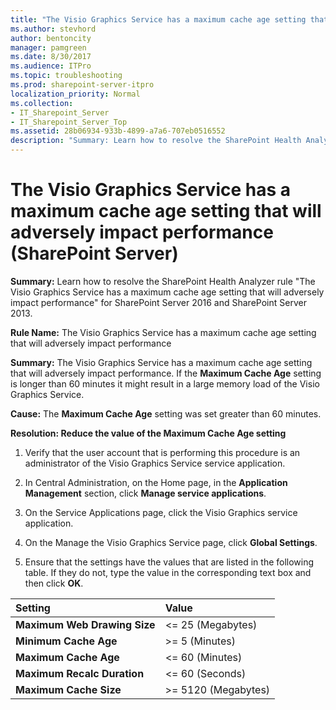 ```yaml
---
title: "The Visio Graphics Service has a maximum cache age setting that will adversely impact performance (SharePoint Server)"
ms.author: stevhord
author: bentoncity
manager: pamgreen
ms.date: 8/30/2017
ms.audience: ITPro
ms.topic: troubleshooting
ms.prod: sharepoint-server-itpro
localization_priority: Normal
ms.collection:
- IT_Sharepoint_Server
- IT_Sharepoint_Server_Top
ms.assetid: 28b06934-933b-4899-a7a6-707eb0516552
description: "Summary: Learn how to resolve the SharePoint Health Analyzer ruleThe Visio Graphics Service has a maximum cache age setting that will adversely impact performancefor SharePoint Server 2016 and SharePoint Server 2013."
---
```


# The Visio Graphics Service has a maximum cache age setting that will adversely impact performance (SharePoint Server)

 **Summary:** Learn how to resolve the SharePoint Health Analyzer rule "The Visio Graphics Service has a maximum cache age setting that will adversely impact performance" for SharePoint Server 2016 and SharePoint Server 2013. 
  
 **Rule Name:** The Visio Graphics Service has a maximum cache age setting that will adversely impact performance 
  
 **Summary:** The Visio Graphics Service has a maximum cache age setting that will adversely impact performance. If the **Maximum Cache Age** setting is longer than 60 minutes it might result in a large memory load of the Visio Graphics Service. 
  
 **Cause:** The **Maximum Cache Age** setting was set greater than 60 minutes. 
  
 **Resolution: Reduce the value of the Maximum Cache Age setting**
  
1. Verify that the user account that is performing this procedure is an administrator of the Visio Graphics Service service application.
    
2. In Central Administration, on the Home page, in the **Application Management** section, click **Manage service applications**.
    
3. On the Service Applications page, click the Visio Graphics service application.
    
4. On the Manage the Visio Graphics Service page, click **Global Settings**.
    
5. Ensure that the settings have the values that are listed in the following table. If they do not, type the value in the corresponding text box and then click **OK**.
    
|**Setting**|**Value**|
|:-----|:-----|
|**Maximum Web Drawing Size** <br/> |\<= 25 (Megabytes)  <br/> |
|**Minimum Cache Age** <br/> |\>= 5 (Minutes)  <br/> |
|**Maximum Cache Age** <br/> |\<= 60 (Minutes)  <br/> |
|**Maximum Recalc Duration** <br/> |\<= 60 (Seconds)  <br/> |
|**Maximum Cache Size** <br/> |\>= 5120 (Megabytes)  <br/> |
   
    

